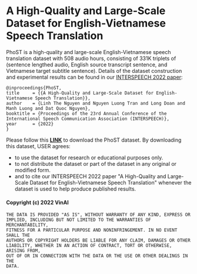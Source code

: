 # A High-Quality and Large-Scale Dataset for English-Vietnamese Speech Translation


PhoST is a high-quality and large-scale English-Vietnamese speech translation dataset with 508 audio hours, consisting of 331K triplets of (sentence lengthed audio, English source transcript sentence, and Vietnamese target subtitle sentence). Details of the dataset construction and experimental results can be found in our [INTERSPEECH 2022 paper](https://arxiv.org/pdf/2208.04243.pdf):

	@inproceedings{PhoST,
    title     = {{A High-Quality and Large-Scale Dataset for English-Vietnamese Speech Translation}},
    author    = {Linh The Nguyen and Nguyen Luong Tran and Long Doan and Manh Luong and Dat Quoc Nguyen},
    booktitle = {Proceedings of the 23rd Annual Conference of the International Speech Communication Association (INTERSPEECH)},
    year      = {2022}
    }
    
Please follow this [**LINK**](https://docs.google.com/forms/d/e/1FAIpQLSeKXJMnfHEH_JuVvMntN2QgTtpe7vTv0Np5RBMk01IuxfGxgw/viewform?fbclid=IwAR2lkxxHFEhY9a6INwqABzwstz-W7enH0LaFnGRymitowADMJ0nEbMLA6l4) to download the PhoST dataset. By downloading this dataset, USER agrees:
-   to use the dataset for research or educational purposes only.
-   to not distribute the dataset or part of the dataset in any original or modified form.
-   and to cite our INTERSPEECH 2022 paper "A High-Quality and Large-Scale Dataset for English-Vietnamese Speech Translation" whenever the dataset is used to help produce published results.

#### Copyright (c) 2022 VinAI

	THE DATA IS PROVIDED "AS IS", WITHOUT WARRANTY OF ANY KIND, EXPRESS OR
	IMPLIED, INCLUDING BUT NOT LIMITED TO THE WARRANTIES OF MERCHANTABILITY,
	FITNESS FOR A PARTICULAR PURPOSE AND NONINFRINGEMENT. IN NO EVENT SHALL THE
	AUTHORS OR COPYRIGHT HOLDERS BE LIABLE FOR ANY CLAIM, DAMAGES OR OTHER
	LIABILITY, WHETHER IN AN ACTION OF CONTRACT, TORT OR OTHERWISE, ARISING FROM,
	OUT OF OR IN CONNECTION WITH THE DATA OR THE USE OR OTHER DEALINGS IN THE
	DATA.
